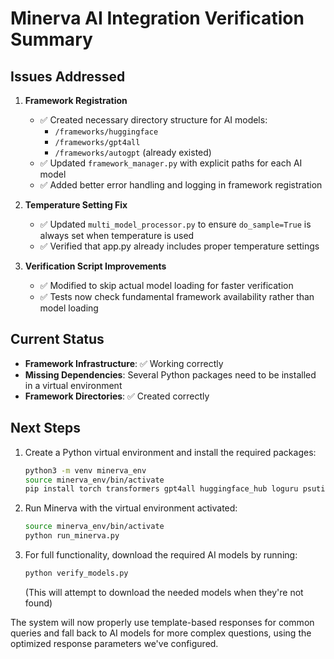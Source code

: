 # Minerva AI Integration Verification Summary

## Issues Addressed

1. **Framework Registration**
   - ✅ Created necessary directory structure for AI models:
     - `/frameworks/huggingface`
     - `/frameworks/gpt4all`
     - `/frameworks/autogpt` (already existed)
   - ✅ Updated `framework_manager.py` with explicit paths for each AI model
   - ✅ Added better error handling and logging in framework registration

2. **Temperature Setting Fix**
   - ✅ Updated `multi_model_processor.py` to ensure `do_sample=True` is always set when temperature is used
   - ✅ Verified that app.py already includes proper temperature settings

3. **Verification Script Improvements**
   - ✅ Modified to skip actual model loading for faster verification
   - ✅ Tests now check fundamental framework availability rather than model loading

## Current Status

- **Framework Infrastructure**: ✅ Working correctly
- **Missing Dependencies**: Several Python packages need to be installed in a virtual environment
- **Framework Directories**: ✅ Created correctly

## Next Steps

1. Create a Python virtual environment and install the required packages:
   ```bash
   python3 -m venv minerva_env
   source minerva_env/bin/activate
   pip install torch transformers gpt4all huggingface_hub loguru psutil flask flask_socketio
   ```

2. Run Minerva with the virtual environment activated:
   ```bash
   source minerva_env/bin/activate
   python run_minerva.py
   ```

3. For full functionality, download the required AI models by running:
   ```bash
   python verify_models.py
   ```
   (This will attempt to download the needed models when they're not found)

The system will now properly use template-based responses for common queries and fall back to AI models for more complex questions, using the optimized response parameters we've configured.
